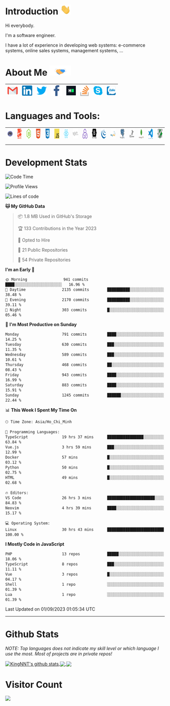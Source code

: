 # Introduction <img src="https://github.com/KingNNT/KingNNT/blob/master/assets/images/gifs/hi.gif" height="32px">

Hi everybody.

I'm a software engineer.

I have a lot of experience in developing web systems: e-commerce systems, online sales systems, management systems, ...

# About Me <img src="https://github.com/KingNNT/KingNNT/blob/master/assets/images/gifs/Handshake.gif" height="32px">

| [<img src="https://github.com/KingNNT/KingNNT/blob/master/assets/images/icons/Gmail.svg" alt="Gmail logo" height="32">](mailto:Dev.KingNNT@gmail.com) | [<img src="https://github.com/KingNNT/KingNNT/blob/master/assets/images/icons/Linkedin.svg" alt="Linkedin Logo" width="32">](https://in.linkedin.com/in/kingnnt) | [<img src="https://github.com/KingNNT/KingNNT/blob/master/assets/images/icons/Twitter.svg" alt="Twitter Logo" width="32">](https://twitter.com/King_NNT) | [<img src="https://github.com/KingNNT/KingNNT/blob/master/assets/images/icons/facebook.svg" alt="Facebook logo" width="34">](https://facebook.com/Kinggg.NNT) | [<img src="https://github.com/KingNNT/KingNNT/blob/master/assets/images/icons/HackerRank.svg" alt="HackerRank Logo" width="30">](https://www.hackerrank.com/Dev_KingNNT) | [<img src="https://github.com/KingNNT/KingNNT/blob/master/assets/images/icons/stackoverflow.svg" alt="Stackoverflow Logo" width="28">](https://stackoverflow.com/users/12560659/king-nnt) | [<img src="https://github.com/KingNNT/KingNNT/blob/master/assets/images/icons/skype.svg" alt="Skype Logo" width="28">](https://join.skype.com/invite/eqRpzcC8cGsf) | [<img src="https://github.com/KingNNT/KingNNT/blob/master/assets/images/icons/zalo.svg" alt="Zalo Logo" width="28">](https://zalo.me/kingnnt) |
| :---------------------------------------------------------------------------------------------------------------------------------------------------: | :--------------------------------------------------------------------------------------------------------------------------------------------------------------: | :------------------------------------------------------------------------------------------------------------------------------------------------------: | :-----------------------------------------------------------------------------------------------------------------------------------------------------------: | :----------------------------------------------------------------------------------------------------------------------------------------------------------------------: | :---------------------------------------------------------------------------------------------------------------------------------------------------------------------------------------: | :----------------------------------------------------------------------------------------------------------------------------------------------------------------: | :-------------------------------------------------------------------------------------------------------------------------------------------: |

# Languages and Tools:

| <img align='left' height="32" width="32" src="https://raw.githubusercontent.com/devicons/devicon/master/icons/php/php-original.svg" /> | <img align='left' height="32" width="32" src="https://raw.githubusercontent.com/devicons/devicon/master/icons/laravel/laravel-plain-wordmark.svg" /> | <img align='left' height="32" width="32" src="https://raw.githubusercontent.com/devicons/devicon/master/icons/nodejs/nodejs-original.svg" /> | <img align='left' height="32" width="32" src="https://raw.githubusercontent.com/devicons/devicon/master/icons/html5/html5-original.svg" /> | <img align='left' height="32" width="32" src="https://raw.githubusercontent.com/devicons/devicon/master/icons/css3/css3-original.svg" /> | <img align='left' height="32" width="32" src="https://raw.githubusercontent.com/devicons/devicon/master/icons/javascript/javascript-original.svg" /> | <img align='left' height="32" width="32" src="https://raw.githubusercontent.com/devicons/devicon/master/icons/react/react-original.svg" /> | <img align='left' height="32" width="32" src="https://raw.githubusercontent.com/devicons/devicon/master/icons/nextjs/nextjs-original-wordmark.svg" /> | <img align='left' height="32" width="32" src="https://raw.githubusercontent.com/devicons/devicon/master/icons/redux/redux-original.svg" /> | <img align='left' height="32" width="32" src="https://raw.githubusercontent.com/devicons/devicon/master/icons/bootstrap/bootstrap-plain-wordmark.svg" /> | <img align='left' height="32" width="32" src="https://raw.githubusercontent.com/devicons/devicon/master/icons/jquery/jquery-original.svg" /> | <img align='left' height="32" width="32" src="https://raw.githubusercontent.com/devicons/devicon/master/icons/mysql/mysql-original-wordmark.svg" /> | <img align='left' height="32" width="32" src="https://raw.githubusercontent.com/devicons/devicon/master/icons/postgresql/postgresql-original-wordmark.svg" /> | <img align='left' height="32" width="32" src="https://raw.githubusercontent.com/devicons/devicon/master/icons/microsoftsqlserver/microsoftsqlserver-plain-wordmark.svg" /> | <img align='left' height="32" width="32" src="https://raw.githubusercontent.com/devicons/devicon/master/icons/mongodb/mongodb-original-wordmark.svg" /> | <img align='left' height="32" width="32" src="https://raw.githubusercontent.com/devicons/devicon/master/icons/vscode/vscode-original-wordmark.svg" /> | <img align='left' height="32" width="32" src="https://raw.githubusercontent.com/devicons/devicon/master/icons/vim/vim-original.svg" /> |
| :------------------------------------------------------------------------------------------------------------------------------------: | :--------------------------------------------------------------------------------------------------------------------------------------------------: | :------------------------------------------------------------------------------------------------------------------------------------------: | :----------------------------------------------------------------------------------------------------------------------------------------: | :--------------------------------------------------------------------------------------------------------------------------------------: | :--------------------------------------------------------------------------------------------------------------------------------------------------: | :----------------------------------------------------------------------------------------------------------------------------------------: | :---------------------------------------------------------------------------------------------------------------------------------------------------: | :----------------------------------------------------------------------------------------------------------------------------------------- | :------------------------------------------------------------------------------------------------------------------------------------------------------: | :------------------------------------------------------------------------------------------------------------------------------------------: | :-------------------------------------------------------------------------------------------------------------------------------------------------: | :-----------------------------------------------------------------------------------------------------------------------------------------------------------: | :------------------------------------------------------------------------------------------------------------------------------------------------------------------------: | :-----------------------------------------------------------------------------------------------------------------------------------------------------: | :---------------------------------------------------------------------------------------------------------------------------------------------------: | :------------------------------------------------------------------------------------------------------------------------------------: |

---

# Development Stats

<!--START_SECTION:waka-->
![Code Time](http://img.shields.io/badge/Code%20Time-4%2C359%20hrs%2045%20mins-blue)

![Profile Views](http://img.shields.io/badge/Profile%20Views-2-blue)

![Lines of code](https://img.shields.io/badge/From%20Hello%20World%20I%27ve%20Written-33.7%20million%20lines%20of%20code-blue)

**🐱 My GitHub Data** 

> 📦 1.8 MB Used in GitHub's Storage 
 > 
> 🏆 133 Contributions in the Year 2023
 > 
> 💼 Opted to Hire
 > 
> 📜 21 Public Repositories 
 > 
> 🔑 54 Private Repositories 
 > 
**I'm an Early 🐤** 

```text
🌞 Morning                941 commits         ████░░░░░░░░░░░░░░░░░░░░░   16.96 % 
🌆 Daytime                2135 commits        ██████████░░░░░░░░░░░░░░░   38.48 % 
🌃 Evening                2170 commits        ██████████░░░░░░░░░░░░░░░   39.11 % 
🌙 Night                  303 commits         █░░░░░░░░░░░░░░░░░░░░░░░░   05.46 % 
```
📅 **I'm Most Productive on Sunday** 

```text
Monday                   791 commits         ████░░░░░░░░░░░░░░░░░░░░░   14.25 % 
Tuesday                  630 commits         ███░░░░░░░░░░░░░░░░░░░░░░   11.35 % 
Wednesday                589 commits         ███░░░░░░░░░░░░░░░░░░░░░░   10.61 % 
Thursday                 468 commits         ██░░░░░░░░░░░░░░░░░░░░░░░   08.43 % 
Friday                   943 commits         ████░░░░░░░░░░░░░░░░░░░░░   16.99 % 
Saturday                 883 commits         ████░░░░░░░░░░░░░░░░░░░░░   15.91 % 
Sunday                   1245 commits        ██████░░░░░░░░░░░░░░░░░░░   22.44 % 
```


📊 **This Week I Spent My Time On** 

```text
🕑︎ Time Zone: Asia/Ho_Chi_Minh

💬 Programming Languages: 
TypeScript               19 hrs 37 mins      ████████████████░░░░░░░░░   63.84 % 
Vue.js                   3 hrs 59 mins       ███░░░░░░░░░░░░░░░░░░░░░░   12.99 % 
Docker                   57 mins             █░░░░░░░░░░░░░░░░░░░░░░░░   03.12 % 
Python                   50 mins             █░░░░░░░░░░░░░░░░░░░░░░░░   02.75 % 
HTML                     49 mins             █░░░░░░░░░░░░░░░░░░░░░░░░   02.68 % 

🔥 Editors: 
VS Code                  26 hrs 3 mins       █████████████████████░░░░   84.83 % 
Neovim                   4 hrs 39 mins       ████░░░░░░░░░░░░░░░░░░░░░   15.17 % 

💻 Operating System: 
Linux                    30 hrs 43 mins      █████████████████████████   100.00 % 
```

**I Mostly Code in JavaScript** 

```text
PHP                      13 repos            █████░░░░░░░░░░░░░░░░░░░░   18.06 % 
TypeScript               8 repos             ███░░░░░░░░░░░░░░░░░░░░░░   11.11 % 
Vue                      3 repos             █░░░░░░░░░░░░░░░░░░░░░░░░   04.17 % 
Shell                    1 repo              ░░░░░░░░░░░░░░░░░░░░░░░░░   01.39 % 
Lua                      1 repo              ░░░░░░░░░░░░░░░░░░░░░░░░░   01.39 % 
```




 Last Updated on 01/09/2023 01:05:34 UTC
<!--END_SECTION:waka-->

---

# Github Stats

_NOTE: Top languages does not indicate my skill level or which language I use the most. Most of projects are in private repos!_

<a href="https://github.com/KingNNT">
  <img align="center" src="https://github-readme-stats.vercel.app/api?username=KingNNT&show_icons=true&theme=gruvbox&count_private=true" alt="KingNNT's github stats" />
</a>

<a href="https://github.com/KingNNT">
  <img align="center" src="https://github-readme-stats.vercel.app/api/top-langs/?username=KingNNT&layout=compact&theme=gruvbox&count_private=true&how_icons=true" />
</a>

<a href="https://github.com/KingNNT">
  <img align="center" src="https://github-readme-stats.vercel.app/api/pin/?username=KingNNT&repo=MS-Tools&theme=gruvbox" />
</a>

# Visitor Count

<img src="https://profile-counter.glitch.me/KingNNT/count.svg" />
